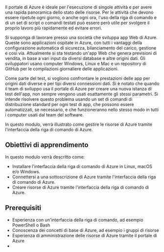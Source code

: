 Il portale di Azure è ideale per l'esecuzione di singole attività e per avere una rapida panoramica dello stato delle risorse. Per le attività che devono essere ripetute ogni giorno, o anche ogni ora, l'uso della riga di comando e di un set di script o comandi testati può essere però utile per svolgere il proprio lavoro più rapidamente ed evitare errori. 

Si supponga di lavorare presso una società che sviluppa app Web di Azure. Queste sono applicazioni ospitate in Azure, con tutti i vantaggi della configurazione automatica di sicurezza, bilanciamento del carico, gestione e così via. Attualmente si sta testando un'app Web che genera previsioni di vendita, in base a vari input da diversi database e altre origini dati. Gli sviluppatori usano computer Windows, Linux e Mac e un repository di GitHub per le compilazioni giornaliere delle applicazioni. 

Come parte del test, si vogliono confrontare le prestazioni delle app per origini dati diverse e per tipi diversi connessioni dati. Si è notato che quando il team di sviluppo usa il portale di Azure per creare una nuova istanza di test dell'app, non sempre vengono usati esattamente gli stessi parametri. Si intende risolvere questo problema usando un set di comandi di distribuzione standard per ogni test di app, che possono essere automatizzati, se necessario, e che funzioneranno nello stesso modo in tutti i computer usati dal team del software.

In questo modulo, verrà illustrato come gestire le risorse di Azure tramite l'interfaccia della riga di comando di Azure. 

## <a name="learning-objectives"></a>Obiettivi di apprendimento

In questo modulo verrà descritto come:

- Installare l'interfaccia della riga di comando di Azure in Linux, macOS e/o Windows.
- Connettersi a una sottoscrizione di Azure tramite l'interfaccia della riga di comando di Azure.
- Creare risorse di Azure tramite l'interfaccia della riga di comando di Azure.

## <a name="prerequisites"></a>Prerequisiti  

- Esperienza con un'interfaccia della riga di comando, ad esempio PowerShell o Bash
- Conoscenza dei concetti di base di Azure, ad esempio i gruppi di risorse
- Esperienza di amministrazione delle risorse di Azure tramite il portale di Azure
- 
